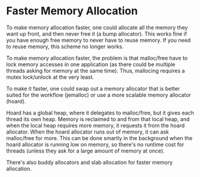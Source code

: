 # Faster Memory Allocation

To make memory allocation faster, one could allocate all the memory they want up front, and then never free it (a bump allocator). This works fine if you have enough free memory to never have to reuse memory. If you need to reuse memory, this scheme no longer works.

To make memory allocation faster, the problem is that malloc/free have to lock memory accesses in one application (as there could be multiple threads asking for memory at the same time). Thus, mallocing requires a mutex lock/unlock at the very least.

To make it faster, one could swap out a memory allocator that is better suited for the workflow (jemalloc) or use a more scalable memory allocator (hoard).

Hoard has a global heap, where it delegates to malloc/free, but it gives each thread its own heap. Memory is reclaimed to and from that local heap, and when the local heap requires more memory, it requests it from the hoard allocator. When the hoard allocator runs out of memory, it can ask malloc/free for more. This can be done smartly in the background when the hoard allocator is running low on memory, so there's no runtime cost for threads (unless they ask for a large amount of memory at once).

There's also buddy allocators and slab allocation for faster memory allocation.
